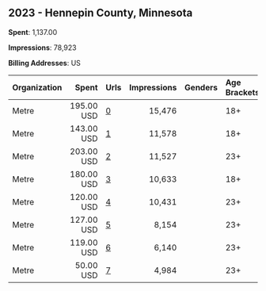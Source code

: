 ## 2023 - Hennepin County, Minnesota 
**Spent**: 1,137.00

**Impressions**: 78,923

**Billing Addresses**: US

|Organization|Spent|Urls|Impressions|Genders|Age Brackets|Country Codes|
|:---|---:|:---|---:|:---|:---|:---|
|Metre|195.00 USD|[0](https://www.snap.com/political-ads/asset/b9bf2db3d7dab8f9396cd029149b07db7b1759bff0e6700b5f0c1480420a075a?mediaType=mp4)|15,476||18+|united states|
|Metre|143.00 USD|[1](https://www.snap.com/political-ads/asset/2749376d3f39017ce7dcdbcdd6677d1e5470b15594aeb0e7991710a21a06ae0e?mediaType=mp4)|11,578||18+|united states|
|Metre|203.00 USD|[2](https://www.snap.com/political-ads/asset/a9c66be14af41d42a55f68ac73b0ca286017f55095ef92a02a584a07fe1d0094?mediaType=jpeg)|11,527||23+|united states|
|Metre|180.00 USD|[3](https://www.snap.com/political-ads/asset/0ef5347d0af3c853e54823a3372445ad5f44417188783f47134f5a5dc2571c65?mediaType=mp4)|10,633||18+|united states|
|Metre|120.00 USD|[4](https://www.snap.com/political-ads/asset/cff55781b5626e396e1bb8eab92254c9bebe35d5043441b347fe8cc881f34ab7?mediaType=jpeg)|10,431||23+|united states|
|Metre|127.00 USD|[5](https://www.snap.com/political-ads/asset/5a8a71e44991100e7b5b481860974b2927f39ed51073b85f8c310c3cd79a5439?mediaType=jpeg)|8,154||23+|united states|
|Metre|119.00 USD|[6](https://www.snap.com/political-ads/asset/1b17d672e983885b9fdbd9c75958d15cbb8199a92c4fc535a6f29053a03d3c12?mediaType=jpeg)|6,140||23+|united states|
|Metre|50.00 USD|[7](https://www.snap.com/political-ads/asset/c7735ef0a09638f06c6b37ed45d647c1e5cfd190c9289b63b9c3cdef2d3a8777?mediaType=jpeg)|4,984||23+|united states|

